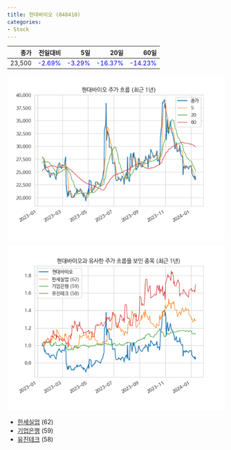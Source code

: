 ```yaml
---
title: 현대바이오 (048410)
categories:
- Stock
---
```


|종가|전일대비|5일|20일|60일|
|---:|-------:|--:|---:|---:|
|23,500|<span style="color: blue">-2.69%</span>|<span style="color: blue">-3.29%</span>|<span style="color: blue">-16.37%</span>|<span style="color: blue">-14.23%</span>|


<!-- more -->

![048410](/assets/images/stock/048410.png)

![048410](/assets/images/stock/048410_sim.png)

- [한세실업](/105630/) (62)
- [기업은행](/024110/) (59)
- [유진테크](//084370/) (58)